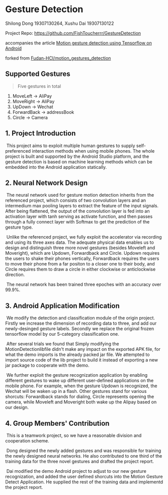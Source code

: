 # Gesture Detection

Shilong Dong 19307130264,  Xushu Dai 19307130122

Project Repo: https://github.com/FishToucherrr/GestureDetection

accompanies the article [Motion gesture detection using Tensorflow on Android](http://blog.lemberg.co.uk/motion-gesture-detection-using-tensorflow-android)

forked from [Fudan-HCI/motion_gestures_detection](https://github.com/Fudan-HCI/motion_gestures_detection)


## Supported Gestures

> Five gestures in total

1. MoveLeft -> AliPay
2. MoveRight -> AliPay
3. UpDown -> Wechat
4. ForwardBack -> addressBook
5. Circle -> Camera

## 1. Project Introduction

​		This project aims to exploit multiple human gestures to supply self-preferenced interaction methods when using mobile phones. The whole project is built and supported by the Android Studio platform, and the gesture detection is based on machine learning methods which can be embedded into the Android application statically.

## 2. Neural Network Design

​		The neural network used for gesture motion detection inherits from the referenced project, which consists of two convolution layers and an intermedium max pooling layers to extract the feature of the input signals. After being flattened, the output of the convolution layer is fed into an activation layer with tanh serving as activate function, and then passes through a fully connect layer with Softmax to get the prediction of the gesture type.

​		Unlike the referenced project, we fully exploit the accelerator via recording and using its three axes data. The adequate physical data enables us to design and distinguish three more novel gestures (besides Moveleft and Moveright), which are Updown, Forwardback and Circle. Updown requires the users to shake their phones vertically, Forwardback requires the users to move their phone from a far positon to a closer one to their body, and Circle requires them to draw a circle in either clockwise or anticlockwise direction. 

​		The neural network has been trained three epoches with an accuracy over 99.9%.

## 3. Android Application Modification

​		We modify the detection and classification module of the origin project. Firstly we increase the dimension of recording data to three, and add our newly-desinged gesture labels. Secondly we replace the original frozen tensorflow model by our 5-category classification one.

​		After several trials we found that Simply modifying the MotionDetectionlibfile didn't make any impact on the exported APK file, for what the demo imports is the already packed jar file. We attempted to import source code of the lib project to build it instead of exporting a new jar package to cooperate with the demo.

​		We further exploit the gesture recognization application by enabling different gestures to wake  up different user-defined applications on the mobile phone. For example, when the gesture Updown is recognized, the Wechat will be waken up in a flash. Other gestures stand for various shorcuts: Forwardback stands for dialing, Circle represents opening the camera, while Moveleft and Moveright both wake up the Alipay based on our design.

## 4. Group Members' Contribution

​		This is a teamwork project, so we have a reasonable division and cooperation scheme. 

​		Dong designed the newly added gestures and was responsible for training the newly designed neural networks. He also contributed to one third of the training data for the three novel gestures and drafted the project report.

​		Dai modified the demo Android project to adjust to our new gesture recognization, and added the user defined shorcuts into the Motion Gesture Detect Application. He supplied the rest of the training data and implementd the project report.
